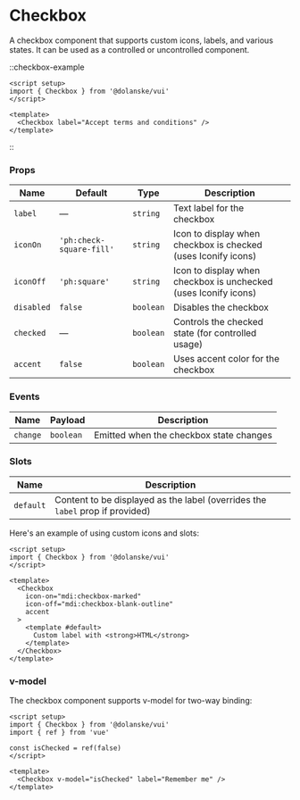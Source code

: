 # Checkbox

A checkbox component that supports custom icons, labels, and various states. It can be used as a controlled or uncontrolled component.

::checkbox-example

```vue
<script setup>
import { Checkbox } from '@dolanske/vui'
</script>

<template>
  <Checkbox label="Accept terms and conditions" />
</template>
```

::

### Props

| Name       | Default                  | Type      | Description                                                     |
| ---------- | ------------------------ | --------- | --------------------------------------------------------------- |
| `label`    | —                        | `string`  | Text label for the checkbox                                     |
| `iconOn`   | `'ph:check-square-fill'` | `string`  | Icon to display when checkbox is checked (uses Iconify icons)   |
| `iconOff`  | `'ph:square'`            | `string`  | Icon to display when checkbox is unchecked (uses Iconify icons) |
| `disabled` | `false`                  | `boolean` | Disables the checkbox                                           |
| `checked`  | —                        | `boolean` | Controls the checked state (for controlled usage)               |
| `accent`   | `false`                  | `boolean` | Uses accent color for the checkbox                              |

### Events

| Name     | Payload   | Description                             |
| -------- | --------- | --------------------------------------- |
| `change` | `boolean` | Emitted when the checkbox state changes |

### Slots

| Name      | Description                                                                   |
| --------- | ----------------------------------------------------------------------------- |
| `default` | Content to be displayed as the label (overrides the `label` prop if provided) |

Here's an example of using custom icons and slots:

```vue
<script setup>
import { Checkbox } from '@dolanske/vui'
</script>

<template>
  <Checkbox
    icon-on="mdi:checkbox-marked"
    icon-off="mdi:checkbox-blank-outline"
    accent
  >
    <template #default>
      Custom label with <strong>HTML</strong>
    </template>
  </Checkbox>
</template>
```

### v-model

The checkbox component supports v-model for two-way binding:

```vue
<script setup>
import { Checkbox } from '@dolanske/vui'
import { ref } from 'vue'

const isChecked = ref(false)
</script>

<template>
  <Checkbox v-model="isChecked" label="Remember me" />
</template>
```
